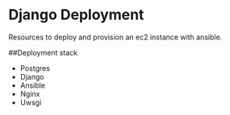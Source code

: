 # Django Deployment
Resources to deploy and provision an ec2 instance with ansible. 

##Deployment stack
- Postgres
- Django
- Ansible
- Nginx
- Uwsgi
